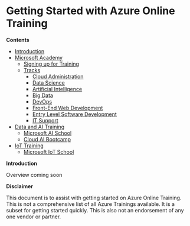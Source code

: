 # Getting Started with Azure Online Training
 
<a name="contents">__Contents__</a>

- [Introduction](#intro)
- [Microsoft Academy](./Data_and_AI/#dataandai)
   - [Signing up for Training](#signup)
   - [Tracks](#academy)
     - [Cloud Administration](https://academy.microsoft.com/en-us/professional-program/tracks/cloud-administration/)
     * [Data Science](https://academy.microsoft.com/en-us/professional-program/tracks/data-science/) 
     * [Artificial Intelligence](https://academy.microsoft.com/en-us/professional-program/tracks/artificial-intelligence/)
     * [Big Data](https://academy.microsoft.com/en-us/professional-program/tracks/big-data/) 
     * [DevOps](https://academy.microsoft.com/en-us/professional-program/tracks/devops/)
     * [Front-End Web Development](https://academy.microsoft.com/en-us/professional-program/tracks/front-end-development/)
     * [Entry Level Software Development](https://academy.microsoft.com/en-us/professional-program/tracks/entry-level-software-development/)
     * [IT Support](https://academy.microsoft.com/en-us/professional-program/tracks/it-support/) 
 - [Data and AI Training](#dataandai)
   - [Microsoft AI School](#aischool)
   - [Cloud AI Bootcamp](#learnaibootcamp)
 - [IoT Training](#iottraining)
   - [Microsoft IoT School](#iotschool)

<a name="intro">__Introduction__</a>

Overview coming soon
 

__Disclaimer__

This document is to assist with getting started on Azure Online Training. This is not a comprehensive list of all Azure Trainings available. It is a subset for getting started quickly. This is also not an endorsement of any one vendor or partner.
 